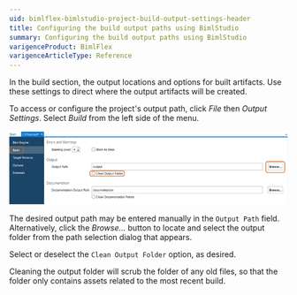 ```yaml
---
uid: bimlflex-bimlstudio-project-build-output-settings-header
title: Configuring the build output paths using BimlStudio
summary: Configuring the build output paths using BimlStudio
varigenceProduct: BimlFlex
varigenceArticleType: Reference
---
```

In the build section, the output locations and options for built artifacts. Use these settings to direct where the output artifacts will be created.

To access or configure the project's output path, click *File* then *Output Settings*. Select *Build* from the left side of the menu.

![BimlStudio - Output Path Selection](images/bs-build-output-path.png "BimlStudio - Output Path Selection")

The desired output path may be entered manually in the `Output Path` field. Alternatively, click the *Browse...* button to locate and select the output folder from the path selection dialog that appears.

Select or deselect the `Clean Output Folder` option, as desired.

Cleaning the output folder will scrub the folder of any old files, so that the folder only contains assets related to the most recent build.
